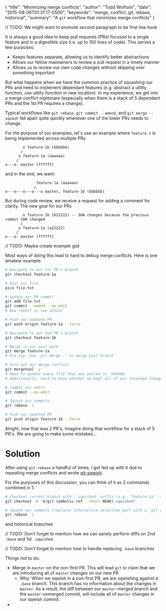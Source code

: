{
  "title": "Minimizing merge conflicts",
  "author": "Todd Wolfson",
  "date": "2015-08-06T01:31:17-0500",
  "keywords": "merge, conflict, git, rebase, historical",
  "summary": "A `git` workflow that minimizes merge conflicts"
}

// TODO: We might want to promote second paragraph to be first line hook

It is always a good idea to keep pull requests (PRs) focused to a single feature and in a digestible size (i.e. up to 150 lines of code). This serves a few purposes:

- Keeps features separate, allowing us to identify better abstractions
- Allows our fellow maintainers to review a pull request in a timely manner
- Allows us to review our own code changes without skipping over something important

But what happens when we have the common practice of squashing our PRs and need to implement dependant features (e.g. abstract a utility function, use utility function in new location). In my experience, we get into a merge conflict nightmare (especially when there is a stack of 5 dependant PRs and the 1st PR requires a change).

Typical workflows like `git rebase`, `git commit --amend`, and `git merge --squash` fall apart quite quickly whenever one of the lower PRs needs to change.

For the purpose of our examples, let's use an example where `feature-1` is being implemented across multiple PRs

```
        o feature-1b (bbbbbb)
       /
      o feature-1a (aaaaaa)
     /
o---o- master (ffffff)
```

and in the end, we want:

```
              feature-1a (aaaaaa)
             /
o---o---o---o---o master, feature-1b (bbbbbb)
```

But during code review, we receive a request for adding a comment for clarity. The new goal for our PRs

```
        o feature-1b (b22222) -- SHA changes because the previous commit SHA changed
       /
      o feature-1a (a22222)
     /
o---o- master (ffffff)
```

// TODO: Maybe create example gist

Most ways of doing this lead to hard to debug merge conflicts. Here is one amateur example:

```bash
# Navigate to our 1st PR's branch
git checkout feature-1a

# Edit our file
pico file.txt

# Update our PR commit
git add file.txt
git commit --amend --no-edit
# New commit is now a22222

# Push our updated PR
git push origin feature-1a --force

# Navigate to our 2nd PR's branch
git checkout feature-1b

# Merge in our past work
git merge feature-1a
# Pro-tip: Use `git merge -` to merge past branch

# Sort out our merge conflict
git mergetool -y
# Need to update every file that was edited in `bbbbbb`
# Additionally, hard to know whether we kept all of our intended changes

# Commit our edits
git commit --no-edit

# Squash our commits
git rebase -i

# Push our updated PR
git push origin feature-1b --force
```

Alright, now that was 2 PR's. Imagine doing that workflow for a stack of 5 PR's. We are going to make some mistakes...

# Solution
After using `git-rebase` a handful of times, I got fed up with it due to repeating merge conflicts and wrote [git-sqwish][].

[git-sqwish]: https://github.com/twolfson/git-sqwish

For the purposes of this discussion, you can think of it as 2 commands combined in 1:

```bash
# Checkout current branch with `.sqwished` suffix (e.g. `feature-1a` -> `feature-1a.sqwished`)
git checkout -B "$(git symbolic-ref --short HEAD).sqwished"

# Squash our commits (replaces interactive selection part with a `git commit` prompt)
git rebase -i
```

 and historical branches

// TODO: Don't forget to mention how we can sanely perform diffs on 2nd `.base` and 1st `.sqwished`

// TODO: Don't forget to mention how to handle replacing `.base` branches

Things not to do:

- Merge in `master` on the non-first PR. This will lead `git` to claim that we are introducing all of `master` changes on our new PR
    - Why: When we sqwish in a non-first PR, we are sqwishing against a `.base` branch. This branch has no information about the changes in `master`. As a result, the diff between our `master`-merged branch and the `master`-unmerged commit, will include all of `master` changes in our sqwish commit.
-
